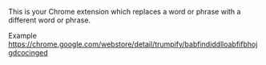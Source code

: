 This is your Chrome extension which replaces a word or phrase with a different word or phrase. 

Example https://chrome.google.com/webstore/detail/trumpify/babfindiddlloabfifbhojgdcocinged
